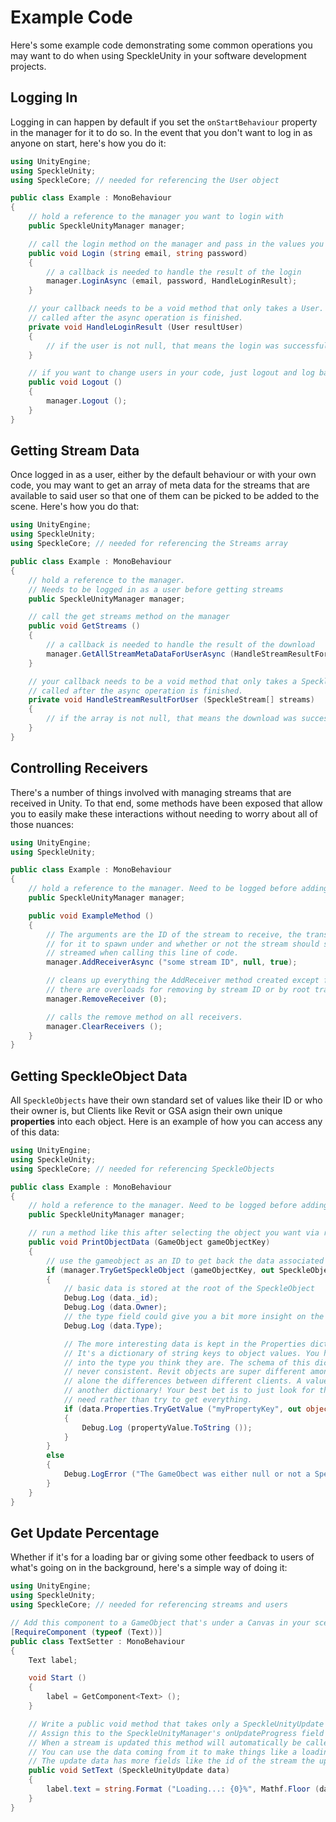 # Example Code

Here's some example code demonstrating some common operations you may want to do when using SpeckleUnity in your software development projects.

## Logging In

Logging in can happen by default if you set the `onStartBehaviour` property in the manager for it to do so. In the event that you don't want to log in as anyone on start, here's how you do it:

``` cs
using UnityEngine;
using SpeckleUnity;
using SpeckleCore; // needed for referencing the User object

public class Example : MonoBehaviour
{
    // hold a reference to the manager you want to login with
    public SpeckleUnityManager manager;

    // call the login method on the manager and pass in the values you want to use
    public void Login (string email, string password)
    {
        // a callback is needed to handle the result of the login
        manager.LoginAsync (email, password, HandleLoginResult); 
    }

    // your callback needs to be a void method that only takes a User.
    // called after the async operation is finished.
    private void HandleLoginResult (User resultUser)
    {
        // if the user is not null, that means the login was successful
    }

    // if you want to change users in your code, just logout and log back in
    public void Logout ()
    {
        manager.Logout ();
    }
}
```

## Getting Stream Data

Once logged in as a user, either by the default behaviour or with your own code, you may want to get an array of meta data for the streams that are available to said user so that one of them can be picked to be added to the scene. Here's how you do that:

``` cs
using UnityEngine;
using SpeckleUnity;
using SpeckleCore; // needed for referencing the Streams array

public class Example : MonoBehaviour
{
    // hold a reference to the manager. 
    // Needs to be logged in as a user before getting streams
    public SpeckleUnityManager manager;

    // call the get streams method on the manager
    public void GetStreams ()
    {
        // a callback is needed to handle the result of the download
        manager.GetAllStreamMetaDataForUserAsync (HandleStreamResultForUser); 
    }

    // your callback needs to be a void method that only takes a SpeckleStream array.
    // called after the async operation is finished.
    private void HandleStreamResultForUser (SpeckleStream[] streams)
    {
        // if the array is not null, that means the download was successful
    }
}
```

## Controlling Receivers

There's a number of things involved with managing streams that are received in Unity. To that end, some methods have been exposed that allow you to easily make these interactions without needing to worry about all of those nuances:

``` cs
using UnityEngine;
using SpeckleUnity;

public class Example : MonoBehaviour
{
    // hold a reference to the manager. Need to be logged before adding receivers
    public SpeckleUnityManager manager;

    public void ExampleMethod ()
    {
        // The arguments are the ID of the stream to receive, the transform
        // for it to spawn under and whether or not the stream should start being 
        // streamed when calling this line of code.
        manager.AddReceiverAsync ("some stream ID", null, true);

        // cleans up everything the AddReceiver method created except for the root transform
        // there are overloads for removing by stream ID or by root transform reference
        manager.RemoveReceiver (0);

        // calls the remove method on all receivers.
        manager.ClearReceivers ();
    }
}
```

## Getting SpeckleObject Data

All `SpeckleObjects` have their own standard set of values like their ID or who their owner is, but Clients like Revit or GSA asign their own unique **properties** into each object. Here is an example of how you can access any of this data:

``` cs
using UnityEngine;
using SpeckleUnity;
using SpeckleCore; // needed for referencing SpeckleObjects

public class Example : MonoBehaviour
{
    // hold a reference to the manager. Need to be logged before adding receivers
    public SpeckleUnityManager manager;

    // run a method like this after selecting the object you want via raycast or another way
    public void PrintObjectData (GameObject gameObjectKey)
    {
        // use the gameobject as an ID to get back the data associated to it
        if (manager.TryGetSpeckleObject (gameObjectKey, out SpeckleObject data))
        {
            // basic data is stored at the root of the SpeckleObject
            Debug.Log (data._id);
            Debug.Log (data.Owner);
            // the type field could give you a bit more insight on the property schema.
            Debug.Log (data.Type); 

            // The more interesting data is kept in the Properties dictionary.
            // It's a dictionary of string keys to object values. You have to cast the values
            // into the type you think they are. The schema of this dictionary is basically
            // never consistent. Revit objects are super different amongst themselves let 
            // alone the differences between different clients. A value could even be
            // another dictionary! Your best bet is to just look for the properties you
            // need rather than try to get everything.
            if (data.Properties.TryGetValue ("myPropertyKey", out object propertyValue))
            {
                Debug.Log (propertyValue.ToString ());
            }
        }
        else
        {
            Debug.LogError ("The GameObect was either null or not a SpeckleObject");
        }
    }
}
```

## Get Update Percentage

Whether if it's for a loading bar or giving some other feedback to users of what's going on in the background, here's a simple way of doing it:

``` cs
using UnityEngine;
using SpeckleUnity;
using SpeckleCore; // needed for referencing streams and users

// Add this component to a GameObject that's under a Canvas in your scene
[RequireComponent (typeof (Text))]
public class TextSetter : MonoBehaviour
{
    Text label;

    void Start ()
    {
        label = GetComponent<Text> ();
    }

    // Write a public void method that takes only a SpeckleUnityUpdate object.
    // Assign this to the SpeckleUnityManager's onUpdateProgress field as a dynamic callback (not static).
    // When a stream is updated this method will automatically be called.
    // You can use the data coming from it to make things like a loading bar for each stream.
    // The update data has more fields like the id of the stream the update came from and so on.
    public void SetText (SpeckleUnityUpdate data)
    {
        label.text = string.Format ("Loading...: {0}%", Mathf.Floor (data.updateProgress * 100));
    }
}
```
